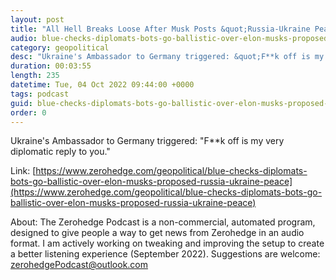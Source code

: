 ```yaml
---
layout: post
title: "All Hell Breaks Loose After Musk Posts &quot;Russia-Ukraine Peace&quot; Twitter Poll"
audio: blue-checks-diplomats-bots-go-ballistic-over-elon-musks-proposed-russia-ukraine-peace-0
category: geopolitical
desc: "Ukraine's Ambassador to Germany triggered: &quot;F**k off is my very diplomatic reply to you.&quot;"
duration: 00:03:55
length: 235
datetime: Tue, 04 Oct 2022 09:44:00 +0000
tags: podcast
guid: blue-checks-diplomats-bots-go-ballistic-over-elon-musks-proposed-russia-ukraine-peace-0
order: 0
---
```

Ukraine's Ambassador to Germany triggered: &quot;F**k off is my very diplomatic reply to you.&quot;

Link: [https://www.zerohedge.com/geopolitical/blue-checks-diplomats-bots-go-ballistic-over-elon-musks-proposed-russia-ukraine-peace](https://www.zerohedge.com/geopolitical/blue-checks-diplomats-bots-go-ballistic-over-elon-musks-proposed-russia-ukraine-peace)

About: The Zerohedge Podcast is a non-commercial, automated program, designed to give people a way to get news from Zerohedge in an audio format.  I am actively working on tweaking and improving the setup to create a better listening experience (September 2022).  Suggestions are welcome: [zerohedgePodcast@outlook.com](mailto:zerohedgePodcast@outlook.com)